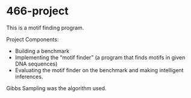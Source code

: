 466-project
===========

This is a motif finding program.


Project Components:
* Building a benchmark
* Implementing the “motif finder” (a program that finds motifs in given DNA
sequences)
* Evaluating the motif finder on the benchmark and making intelligent inferences.
 

Gibbs Sampling was the algorithm used.
